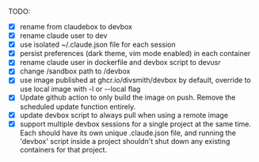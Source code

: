 TODO:
* [x] rename from claudebox to devbox
* [x] rename claude user to dev
* [x] use isolated ~/.claude.json file for each session
* [x] persist preferences (dark theme, vim mode enabled) in each container
* [x] rename claude user in dockerfile and devbox script to devusr
* [x] change /sandbox path to /devbox
* [x] use image published at ghcr.io/divsmith/devbox by default, override to use local image with -l or --local flag
* [x] Update github action to only build the image on push. Remove the scheduled update function entirely.
* [x] update devbox script to always pull when using a remote image
* [x] support multiple devbox sessions for a single project at the same time. Each should have its own unique .claude.json file, and running the 'devbox' script inside a project shouldn't shut down any existing containers for that project. 